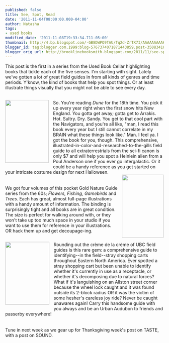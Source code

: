 ```yaml
---
published: false
title: See, Spot, Read
date: '2011-11-04T08:00:00.000-04:00'
author: Natasha
tags:
- used books
modified_date: '2011-11-08T19:33:34.711-05:00'
thumbnail: http://4.bp.blogspot.com/-GB8DWPQ9TAU/Tq2d-ZrTX7I/AAAAAAAAAKU/8x37jYsgRkg/s72-c/barlowe.jpg
blogger_id: tag:blogger.com,1999:blog-5767374071871443859.post-3508341874462494169
blogger_orig_url: http://brooklinebooksmith.blogspot.com/2011/11/see-spot-read.html
---
```


This post is the first in a series from the Used Book Cellar highlighting books that tickle each of the five senses. I'm starting with sight.&nbsp;Lately we've gotten a lot of great field guides in from all kinds of genres and time periods. Y'know, the kind of books that help you spot things. Or at least illustrate things visually that you might not be able to see every day.<br /><br /><div class="separator" style="clear: both; text-align: center;"><a href="http://4.bp.blogspot.com/-GB8DWPQ9TAU/Tq2d-ZrTX7I/AAAAAAAAAKU/8x37jYsgRkg/s1600/barlowe.jpg" imageanchor="1" style="clear: left; float: left; margin-bottom: 1em; margin-right: 1em;"><img border="0" height="200" src="http://4.bp.blogspot.com/-GB8DWPQ9TAU/Tq2d-ZrTX7I/AAAAAAAAAKU/8x37jYsgRkg/s200/barlowe.jpg" width="138" /></a></div>So. You're reading <i>Dune</i>&nbsp;for the 18th time. You pick it up every year right when the first snow hits New England. You gotta get away; gotta get to Arrakis. Hot. Sultry. Dry. Sandy. You get to that cool part with the Navigators, and you're all like, "man, I read this book every year but I still cannot correlate in my BRAIN what these things look like." Man. I feel ya. I got the book for you, though. This comprehensive, illustrated-in-color-and-researched-to-the-gills field guide to all extraterrestrials from the sci-fi canon is only $7 and will help you spot a Heinlein alien from a Poul Anderson one if you ever go intergalactic. Or it could be a handy reference as you get started on your intricate costume design for next Halloween.<br /><div class="separator" style="clear: both; text-align: center;"><a href="http://3.bp.blogspot.com/-sK7rAvy6_rc/Tq2d--L7BbI/AAAAAAAAAKc/1XpgLgpEW4c/s1600/flowers.jpg" imageanchor="1" style="clear: right; float: right; margin-bottom: 1em; margin-left: 1em;"><img border="0" height="200" src="http://3.bp.blogspot.com/-sK7rAvy6_rc/Tq2d--L7BbI/AAAAAAAAAKc/1XpgLgpEW4c/s200/flowers.jpg" width="133" /></a></div><br /><br />We got four volumes of this pocket Gold Nature Guide series from the 60s; <i>Flowers, Fishing, Gamebirds</i>&nbsp;and <i>Trees. </i>Each has great, almost full-page illustrations with a handy amount of information. The binding is surprisingly tight and all books are in great condition. The size is perfect for walking around with, or they won't take up too much space in your studio if you want to use them for reference in your illustrations. OR hack them up and get decoupage-ing.<br /><div class="separator" style="clear: both; text-align: center;"><a href="http://1.bp.blogspot.com/-jw26-HiDa6Q/Tq2d_n8FgkI/AAAAAAAAAKk/Nzg8737Izjc/s1600/shoppingcarts.jpg" imageanchor="1" style="clear: left; float: left; margin-bottom: 1em; margin-right: 1em;"><img border="0" height="200" src="http://1.bp.blogspot.com/-jw26-HiDa6Q/Tq2d_n8FgkI/AAAAAAAAAKk/Nzg8737Izjc/s200/shoppingcarts.jpg" width="140" /></a></div>Rounding out the crème de la crème of UBC field guides is this rare gem: a comprehensive guide to identifying--in the field--stray shopping carts throughout Eastern North America. Ever spotted a stray shopping cart but been unable to identify whether it's currently in use as a receptacle, or whether it's decomposing due to natural forces? What if it's languishing on an Allston street corner because the wheel lock caught and it was found outside its 2-block radius OR it was the victim of some hesher's careless joy ride? Never be caught unawares again! Carry this handsome guide with you always and be an Urban&nbsp;Audubon&nbsp;to friends and passerby everywhere!<br /><br /><br />Tune in next week as we gear up for Thanksgiving week's post on TASTE, with a post on SOUND.